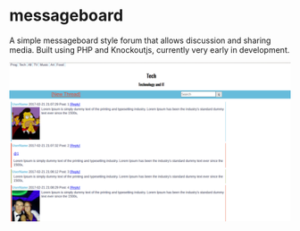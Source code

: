 # messageboard


A simple messageboard style forum that allows discussion and sharing media.
Built using PHP and Knockoutjs, currently very early in development.

![GitHub Logo](https://github.com/Bendat/messageboard/blob/master/Screenshots/thread.png?raw=true)
